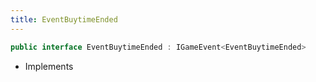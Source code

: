 ```yaml
---
title: EventBuytimeEnded
---
```


```csharp
public interface EventBuytimeEnded : IGameEvent<EventBuytimeEnded>
```

- Implements

